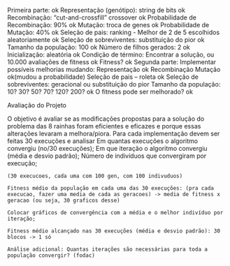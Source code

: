 Primeira parte: ok
    Representação (genótipo): string de bits ok
    Recombinação: “cut-and-crossfill” crossover ok
    Probabilidade de Recombinação: 90% ok
    Mutação: troca de genes ok
    Probabilidade de Mutação: 40% ok
    Seleção de pais: ranking - Melhor de 2 de 5 escolhidos aleatoriamente ok
    Seleção de sobreviventes: substituição do pior ok
    Tamanho da população: 100 ok
    Número de filhos gerados: 2 ok
    Inicialização: aleatória ok
    Condição de término: Encontrar a solução, ou 10.000 avaliações de fitness ok
    Fitness? ok
Segunda parte:
    Implementar possíveis melhorias mudando:
    Representação ok
    Recombinação 
    Mutação ok(mudou a probabilidade)
    Seleção de pais – roleta ok
    Seleção de sobreviventes: geracional ou substituição do pior
    Tamanho da população: 10? 30? 50? 70? 120? 200? ok
    O fitness pode ser melhorado? ok


Avaliação do Projeto

O objetivo é avaliar se as modificações propostas para a solução do problema das 8 rainhas foram eficientes e eficazes e porque essas alterações levaram a melhora/piora.
Para cada implementação devem ser feitas 30 execuções e analisar
    Em quantas execuções o algoritmo convergiu (no/30 execuções);
    Em que iteração o algoritmo convergiu (média e desvio padrão);
    Número de indivíduos que convergiram por execução;
    
    (30 execucoes, cada uma com 100 gen, com 100 indivuduos)

    Fitness médio da população em cada uma das 30 execuções: (pra cada execucao, fazer uma media de cada as geracoes) -> media de fitness x geracao (ou seja, 30 graficos desse)

    Colocar gráficos de convergência com a média e o melhor indivíduo por iteração;
    
    Fitness médio alcançado nas 30 execuções (média e desvio padrão): 30 blocos -> 1 só
    
    Análise adicional: Quantas iterações são necessárias para toda a população convergir? (fodac)

